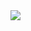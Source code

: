<img src="https://github.com/user-attachments/assets/0751d91d-a82a-4dea-9e01-7289ab18b123" width:400px>
